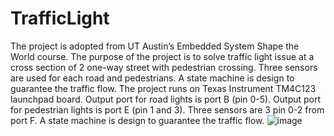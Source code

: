 # TrafficLight
The project is adopted from UT Austin’s Embedded System Shape the World course. 
The purpose of the project is to solve traffic light issue at a cross section of 2 one-way street with pedestrian crossing. 
Three sensors are used for each road and pedestrians. A state machine is design to guarantee the traffic flow.
The project runs on Texas Instrument TM4C123 launchpad board.
Output port for road lights is port B (pin 0-5). Output port for pedestrian lights is port E (pin 1 and 3).
Three sensors are 3 pin 0-2 from port F.
A state machine is design to guarantee the traffic flow.
![image](https://user-images.githubusercontent.com/57820377/168492827-a44d0b4a-8818-4d1e-b945-ce3dfad55af1.png)
